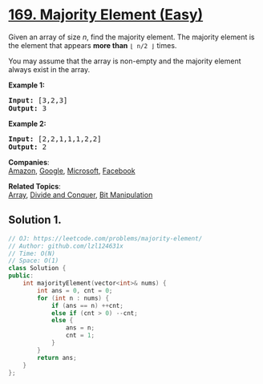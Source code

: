 # [169. Majority Element (Easy)](https://leetcode.com/problems/majority-element/)

<p>Given an array of size <i>n</i>, find the majority element. The majority element is the element that appears <b>more than</b> <code>⌊ n/2 ⌋</code> times.</p>

<p>You may assume that the array is non-empty and the majority element always exist in the array.</p>

<p><strong>Example 1:</strong></p>

<pre><strong>Input:</strong> [3,2,3]
<strong>Output:</strong> 3</pre>

<p><strong>Example 2:</strong></p>

<pre><strong>Input:</strong> [2,2,1,1,1,2,2]
<strong>Output:</strong> 2
</pre>


**Companies**:  
[Amazon](https://leetcode.com/company/amazon), [Google](https://leetcode.com/company/google), [Microsoft](https://leetcode.com/company/microsoft), [Facebook](https://leetcode.com/company/facebook)

**Related Topics**:  
[Array](https://leetcode.com/tag/array/), [Divide and Conquer](https://leetcode.com/tag/divide-and-conquer/), [Bit Manipulation](https://leetcode.com/tag/bit-manipulation/)

## Solution 1.

```cpp
// OJ: https://leetcode.com/problems/majority-element/
// Author: github.com/lzl124631x
// Time: O(N)
// Space: O(1)
class Solution {
public:
    int majorityElement(vector<int>& nums) {
        int ans = 0, cnt = 0;
        for (int n : nums) {
            if (ans == n) ++cnt;
            else if (cnt > 0) --cnt;
            else {
                ans = n;
                cnt = 1;
            }
        }
        return ans;
    }
};
```